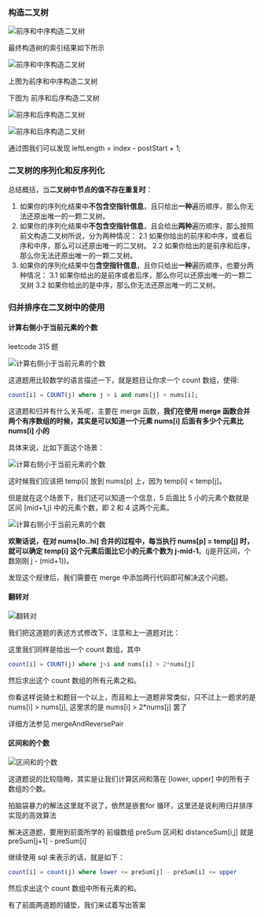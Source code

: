 ### 构造二叉树

![前序和中序构造二叉树](../algorithm/dynamic_programming/imgs/build_binary_tree3.png)

最终构造树的索引结果如下所示

![前序和中序构造二叉树](../algorithm/dynamic_programming/imgs/build_binary_tree4.png)

上图为前序和中序构造二叉树

下图为 前序和后序构造二叉树

![前序和后序构造二叉树](../algorithm/dynamic_programming/imgs/build_binary_tree8.png)

![前序和后序构造二叉树](../algorithm/dynamic_programming/imgs/build_binary_tree9.png)

通过图我们可以发现 leftLength = index - postStart + 1;


### 二叉树的序列化和反序列化

总结概括，当**二叉树中节点的值不存在重复时**：

1. 如果你的序列化结果中**不包含空指针信息**，且只给出**一种**遍历顺序，那么你无法还原出唯一的一颗二叉树。
2. 如果你的序列化结果中**不包含空指针信息**，且会给出**两种**遍历顺序，那么按照前文构造二叉树所说，分为两种情况：
   2.1 如果你给出的前序和中序，或者后序和中序，那么可以还原出唯一的二叉树。
   2.2 如果你给出的是前序和后序，那么你无法还原出唯一的一颗二叉树。
3. 如果你的序列化结果中包**含空指针信息**，且你只给出**一种**遍历顺序，也要分两种情况：
   3.1 如果你给出的是前序或者后序，那么你可以还原出唯一的一颗二叉树
   3.2 如果你给出的是中序，那么你无法还原出唯一的二叉树。



### 归并排序在二叉树中的使用

#### 计算右侧小于当前元素的个数

leetcode 315 题

![计算右侧小于当前元素的个数](../algorithm/dynamic_programming/imgs/leetcode315.png)

这道题用比较数学的语言描述一下，就是题目让你求一个 count 数组，使得:
```sql
count[i] = COUNT(j) where j > i and nums[j] < nums[i];
```
这道题和归并有什么关系呢，主要在 merge 函数，**我们在使用 merge 函数合并两个有序数组的时候，其实是可以知道一个元素 nums[i] 后面有多少个元素比 nums[i] 小的**

具体来说，比如下面这个场景：

![计算右侧小于当前元素的个数](../algorithm/dynamic_programming/imgs/binary_tree_merge_sort_6.png)

这时候我们应该把 temp[i] 放到 nums[p] 上，因为 temp[i] < temp[j]。

但是就在这个场景下，我们还可以知道一个信息，5 后面比 5 小的元素个数就是区间  [mid+1,j) 中的元素个数，即 2 和 4 这两个元素。

![计算右侧小于当前元素的个数](../algorithm/dynamic_programming/imgs/binary_tree_merge_sort_7.png)

**欢聚话说，在对 nums[lo..hi] 合并的过程中，每当执行 nums[p] = temp[j] 时，就可以确定 temp[i] 这个元素后面比它小的元素个数为 j-mid-1**。(j是开区间，个数刚刚 j - (mid+1))。

发现这个规律后，我们需要在 merge 中添加两行代码即可解决这个问题。

#### 翻转对

![翻转对](../algorithm/dynamic_programming/imgs/binary_tree_merge_sort_2.png)

我们把这道题的表述方式修改下，注意和上一道题对比：

这里我们同样是给出一个 count 数组，其中 
```sql
count[i] = COUNT(j) where j>i and nums[i] > 2*nums[j]
```

然后求出这个 count 数组的所有元素之和。

你看这样说骑士和题目一个以上，而且和上一道题非常类似，只不过上一题求的是 nums[i] > nums[j], 这里求的是 nums[i] > 2*nums[j] 罢了

详细方法参见 mergeAndReversePair

#### 区间和的个数

![区间和的个数](../algorithm/dynamic_programming/imgs/binary_tree_merge_sort_3.png)

这道题说的比较隐晦，其实是让我们计算区间和落在 [lower, upper] 中的所有子数组的个数。

拍脑袋暴力的解法这里就不说了，依然是嵌套for 循环，这里还是说利用归并排序实现的高效算法

解决这道题，要用到前面所学的 前缀数组 preSum 区间和 distanceSum[i,j] 就是 preSum[j+1] - preSum[i]

继续使用 sql 来表示的话，就是如下：
```sql
count[i] = count(j) where lower <= preSum[j] - preSum[i] <= upper
```
然后求出这个 count 数组中所有元素的和。

有了前面两道题的铺垫，我们来试着写出答案
